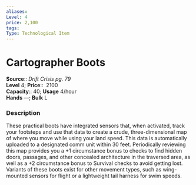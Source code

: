 ```yaml
---
aliases: 
Level: 4 
price: 2,100
tags: 
Type: Technological Item
---
```


# Cartographer Boots

**Source**:: _Drift Crisis pg. 79_  
**Level** 4;
**Price**::  2100  
**Capacity**:: 40; **Usage** 4/hour  
**Hands** —; **Bulk** L

### Description

These practical boots have integrated sensors that, when activated, track your footsteps and use that data to create a crude, three-dimensional map of where you move while using your land speed. This data is automatically uploaded to a designated comm unit within 30 feet. Periodically reviewing this map provides you a +1 circumstance bonus to checks to find hidden doors, passages, and other concealed architecture in the traversed area, as well as a +2 circumstance bonus to Survival checks to avoid getting lost.  
Variants of these boots exist for other movement types, such as wing-mounted sensors for flight or a lightweight tail harness for swim speeds.
